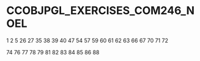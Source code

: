 # CCOBJPGL_EXERCISES_COM246_NOEL



1
2
5
26
27
35
38
39
40
47
54
57
59
60
61
62
63
66
67
70
71
72

74
76
77
78
79
81
82
83
84
85
86
88
